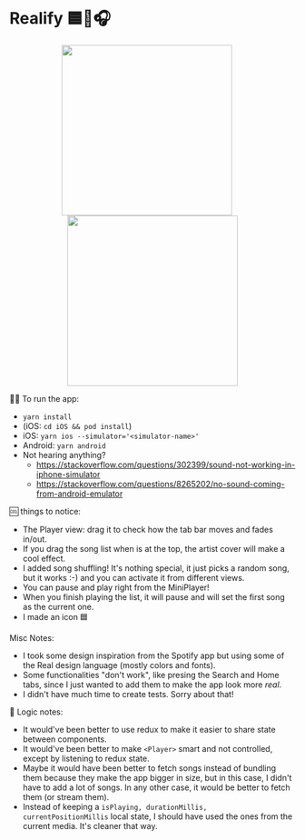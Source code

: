# Realify 🟦🧘🎧

<div align="center" style="flex-direction: column">
    <img src="https://raw.github.com/asimonv/realify/master/screenshots/1.png" width="300px" style="margin-right: 20px"/> 
    <img src="https://raw.github.com/asimonv/realify/master/screenshots/2.png" width="300px" /> 
</div>

🧑‍💻 To run the app:

- `yarn install`
- (iOS: `cd iOS && pod install`)
- iOS: `yarn ios --simulator='<simulator-name>'`
- Android: `yarn android`
- Not hearing anything?
  - https://stackoverflow.com/questions/302399/sound-not-working-in-iphone-simulator
  - https://stackoverflow.com/questions/8265202/no-sound-coming-from-android-emulator

🆒 things to notice:

- The Player view: drag it to check how the tab bar moves and fades in/out.
- If you drag the song list when is at the top, the artist cover will make a cool effect.
- I added song shuffling! It's nothing special, it just picks a random song, but it works :-) and you can activate it from different views.
- You can pause and play right from the MiniPlayer!
- When you finish playing the list, it will pause and will set the first song as the current one.
- I made an icon 🟦

Misc Notes:

- I took some design inspiration from the Spotify app but using some of the Real design language (mostly colors and fonts).
- Some functionalities "don't work", like presing the Search and Home tabs, since I just wanted to add them to make the app look more _real_.
- I didn't have much time to create tests. Sorry about that!

🧐 Logic notes:

- It would've been better to use redux to make it easier to share state between components.
- It would've been better to make `<Player>` smart and not controlled, except by listening to redux state.
- Maybe it would have been better to fetch songs instead of bundling them because they make the app bigger in size, but in this case, I didn't have to add a lot of songs. In any other case, it would be better to fetch them (or stream them).
- Instead of keeping a `isPlaying, durationMillis, currentPositionMillis` local state, I should have used the ones from the current media. It's cleaner that way.

